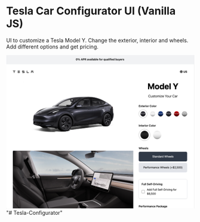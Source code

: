 # Tesla Car Configurator UI (Vanilla JS)

UI to customize a Tesla Model Y. Change the exterior, interior and wheels. Add different options and get pricing.

<img src="./images/screen.jpg" />
"# Tesla-Configurator" 
